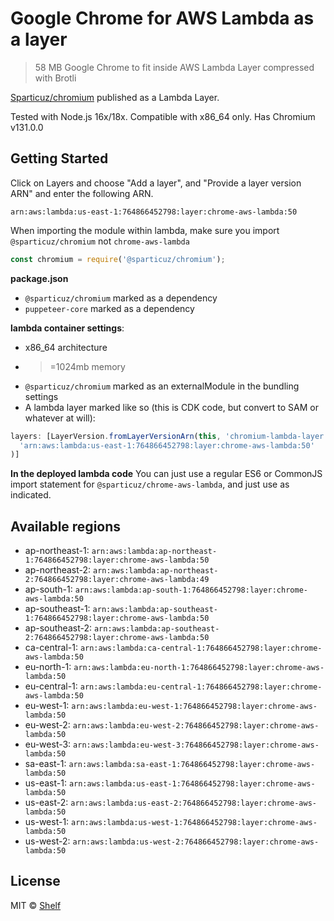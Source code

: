 # Google Chrome for AWS Lambda as a layer

> 58 MB Google Chrome to fit inside AWS Lambda Layer compressed with Brotli

[Sparticuz/chromium](https://github.com/Sparticuz/chromium) published as a Lambda Layer.

Tested with Node.js 16x/18x. Compatible with x86_64 only. Has Chromium v131.0.0

## Getting Started

Click on Layers and choose "Add a layer", and "Provide a layer version
ARN" and enter the following ARN.

```
arn:aws:lambda:us-east-1:764866452798:layer:chrome-aws-lambda:50
```

When importing the module within lambda, make sure you import `@sparticuz/chromium` not `chrome-aws-lambda`

```js
const chromium = require('@sparticuz/chromium');
```

**package.json**

- `@sparticuz/chromium` marked as a dependency
- `puppeteer-core` marked as a dependency

**lambda container settings**:

- x86_64 architecture
- > =1024mb memory
- `@sparticuz/chromium` marked as an externalModule in the bundling settings
- A lambda layer marked like so (this is CDK code, but convert to SAM or whatever at will):

```ts
layers: [LayerVersion.fromLayerVersionArn(this, 'chromium-lambda-layer',
  'arn:aws:lambda:us-east-1:764866452798:layer:chrome-aws-lambda:50'
)]
```

**In the deployed lambda code**
You can just use a regular ES6 or CommonJS import statement for `@sparticuz/chrome-aws-lambda`, and just use as
indicated.

## Available regions

* ap-northeast-1: `arn:aws:lambda:ap-northeast-1:764866452798:layer:chrome-aws-lambda:50`
* ap-northeast-2: `arn:aws:lambda:ap-northeast-2:764866452798:layer:chrome-aws-lambda:49`
* ap-south-1: `arn:aws:lambda:ap-south-1:764866452798:layer:chrome-aws-lambda:50`
* ap-southeast-1: `arn:aws:lambda:ap-southeast-1:764866452798:layer:chrome-aws-lambda:50`
* ap-southeast-2: `arn:aws:lambda:ap-southeast-2:764866452798:layer:chrome-aws-lambda:50`
* ca-central-1: `arn:aws:lambda:ca-central-1:764866452798:layer:chrome-aws-lambda:50`
* eu-north-1: `arn:aws:lambda:eu-north-1:764866452798:layer:chrome-aws-lambda:50`
* eu-central-1: `arn:aws:lambda:eu-central-1:764866452798:layer:chrome-aws-lambda:50`
* eu-west-1: `arn:aws:lambda:eu-west-1:764866452798:layer:chrome-aws-lambda:50`
* eu-west-2: `arn:aws:lambda:eu-west-2:764866452798:layer:chrome-aws-lambda:50`
* eu-west-3: `arn:aws:lambda:eu-west-3:764866452798:layer:chrome-aws-lambda:50`
* sa-east-1: `arn:aws:lambda:sa-east-1:764866452798:layer:chrome-aws-lambda:50`
* us-east-1: `arn:aws:lambda:us-east-1:764866452798:layer:chrome-aws-lambda:50`
* us-east-2: `arn:aws:lambda:us-east-2:764866452798:layer:chrome-aws-lambda:50`
* us-west-1: `arn:aws:lambda:us-west-1:764866452798:layer:chrome-aws-lambda:50`
* us-west-2: `arn:aws:lambda:us-west-2:764866452798:layer:chrome-aws-lambda:50`

## License

MIT © [Shelf](https://shelf.io)
